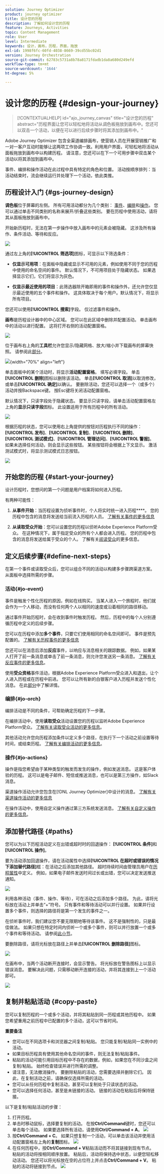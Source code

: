 ```yaml
---
solution: Journey Optimizer
product: journey optimizer
title: 设计您的历程
description: 了解如何设计您的历程
feature: Journeys, Activities
topic: Content Management
role: User
level: Intermediate
keywords: 设计，画布，历程，界面，拖放
exl-id: 1998f6fc-60fd-4038-8669-39cd55bc02d1
version: Journey Orchestration
source-git-commit: 62783c5731a8b78a8171fdadb1da8a680d249efd
workflow-type: tm+mt
source-wordcount: '1644'
ht-degree: 5%

---
```


# 设计您的历程 {#design-your-journey}

>[!CONTEXTUALHELP]
>id="ajo_journey_canvas"
>title="设计您的历程"
>abstract="历程界面让您可以轻松地将活动从调色板拖放到画布中。您还可以双击一个活动，以便在可以进行后续步骤时将其添加到画布中。"

Adobe Journey Optimizer 包含全渠道编排画布，使营销人员在开展营销推广和一对一客户互动时能够让这两项工作协调一致。利用用户界面，可轻松地将活动从面板拖放到画布中以构建历程。 请注意，您还可以在下一个可用步骤中双击某个活动以将其添加到画布中。

事件、编排和操作活动在此过程中具有特定的角色和位置。 活动按顺序排列：当活动结束时，流会继续运行并处理下一个活动，依此类推。

## 历程设计入门 {#gs-journey-design}

**调色板**&#x200B;位于屏幕的左侧。 所有可用活动都分为几个类别： [事件](#jo-event)、[编排](#jo-orch)和[操作](#jo-actions)。 您可以通过单击不同类别的名称来展开/折叠这些类别。 要在历程中使用活动，请将其从面板拖放到画布中。

开始新历程时，无法在第一步操作中放入画布中的元素会被隐藏。 这涉及所有操作、条件活动、等待和反应。

![](assets/journey38.png)

通过左上角的&#x200B;**[!UICONTROL 筛选项]**&#x200B;图标，可显示以下筛选条件：

* **仅显示可用项**：在面板中隐藏或显示不可用的元素，例如使用不同于您的历程中使用的命名空间的事件。 默认情况下，不可用项目处于隐藏状态。 如果选择显示它们，它们将显示为灰色。

* **仅显示最近使用的项目**：此筛选器除开箱即用的事件和操作外，还允许您仅显示最近使用的五个事件和操作。 这具体取决于每个用户。默认情况下，将显示所有项目。

您还可以使用&#x200B;**[!UICONTROL 搜索]**&#x200B;字段。 仅过滤事件和操作。

**画布**&#x200B;是历程设计器中的中心区域。 您可以在此区域中删除并配置活动。 单击画布中的活动以进行配置。 这将打开右侧的活动配置窗格。

![](assets/journey39.png)

位于画布右上角的&#x200B;**工具栏**&#x200B;允许您显示/隐藏网格、放大/缩小并下载画布的屏幕快照。 请参阅此[部分](../building-journeys/journey-properties.md#timeout_and_error)。

<!--and show/hide timeout and error paths-->

![](assets/toolbar.png){width="70%" align="left"}

单击面板中的某个活动时，将显示&#x200B;**活动配置窗格**。 填写必填字段。 单击&#x200B;**[!UICONTROL 删除]**&#x200B;图标以删除该活动。 单击&#x200B;**[!UICONTROL 取消]**&#x200B;以取消修改，或单击&#x200B;**[!UICONTROL 确定]**&#x200B;以确认。 要删除活动，您还可以选择一个（或多个）活动并按Backspace键。 按Esc键将关闭活动配置窗格。

默认情况下，只读字段处于隐藏状态。 要显示只读字段，请单击活动配置窗格左上角的&#x200B;**显示只读字段**&#x200B;图标。 此设置适用于所有历程中的所有活动。

![](assets/journey59bis.png)

根据历程的状态，您可以使用右上角提供的按钮对历程执行不同的操作： **[!UICONTROL 发布]**、**[!UICONTROL 复制]**、**[!UICONTROL 删除]**、**[!UICONTROL 测试模式]**、**[!UICONTROL 管理访问]**、**[!UICONTROL 警报]**。 如果未选择任何活动，则会显示这些按钮。 某些按钮将会根据上下文显示。 激活测试模式时，将显示测试模式日志按钮。

![](assets/journey41.png)

## 开始您的历程 {#start-your-journey}

设计历程时，您想问的第一个问题是用户档案将如何进入历程。

有两种可能性：

1. **从事件开始**：当历程设置为侦听事件时，个人将实时统一进入历程&#x200B;****。 您的历程中包含的消息将发送给当前流入历程的人员。 [了解有关事件的更多信息](../event/about-events.md)

1. **从读取受众开始**：您可以设置您的历程以侦听Adobe Experience Platform受众。 在这种情况下，属于指定受众的所有个人都会进入历程。 您的历程中包含的消息将发送给属于受众的个人。 了解有关[阅读受众](read-audience.md)的更多信息。

## 定义后续步骤{#define-next-steps}

在第一个事件或读取受众后，您可以组合不同的活动以构建多步骤跨渠道方案。 从面板中选择所需的步骤。

### 活动{#jo-event}

事件是触发个性化历程的原因，例如在线购买。 当某人进入一个旅程时，他们就会作为一个人移动，而没有任何两个人以相同的速度或沿着相同的路径移动。

通过事件开始历程时，会在收到事件时触发历程。 然后，历程中的每个人分别遵循历程中定义的后续步骤。

您可以在历程中添加&#x200B;**多个事件**，只要它们使用相同的命名空间即可。 事件是预先配置的。 [了解有关历程事件的更多信息](about-journey-activities.md#event-activities)

您还可以在消息后添加&#x200B;**反应**&#x200B;事件，以响应与消息相关的跟踪数据。 例如，如果某人打开了前一条消息或单击了前一条消息，则允许您发送另一条消息。 [了解有关反应事件的更多信息](reaction-events.md)。

使用&#x200B;**受众资格**&#x200B;事件活动，根据Adobe Experience Platform受众进入和退出，让个人进入历程或在历程中前进。 您可以让所有新的白银客户进入历程并发送个性化消息。 在此[部分](audience-qualification-events.md)中了解详情。

### 编排{#jo-orch}

编排活动是不同的条件，可帮助确定历程的下一步骤。

在编排活动中，使用&#x200B;**读取受众**&#x200B;活动设置您的历程以监听Adobe Experience Platform受众。 [了解有关读取受众活动的更多信息](read-audience.md)。

其他活动允许您向历程添加条件以定义多个路径，在执行下一个活动之前设置等待时间，或结束历程。 [了解有关编排活动的更多信息](about-journey-activities.md#orchestration-activities)。

### 操作{#jo-actions}

操作是指您希望由于某种类型的触发而发生的操作，例如发送消息。 这是客户体验的历程。 这可以是电子邮件、短信或推送消息，也可以是第三方操作，如Slack消息。

渠道操作活动允许您包含在[!DNL Journey Optimizer]中设计的消息。 [了解有关渠道操作活动的更多信息](journeys-message.md)

在操作活动中，使用自定义操作通过第三方系统发送消息。 [了解有关自定义操作的更多信息](about-journey-activities.md#action-activities)。

## 添加替代路径 {#paths}

您可以为以下历程活动定义在出错或超时时的回退操作： **[!UICONTROL 条件]**&#x200B;和&#x200B;**[!UICONTROL 操作]**。

要为活动添加回退操作，请在活动属性中选择&#x200B;**[!UICONTROL 在超时或错误的情况下添加替代路径]**&#x200B;框：在活动之后添加其他路径。 超时持续时间由管理员用户在[历程属性](../building-journeys/journey-properties.md)中定义。 例如，如果电子邮件发送时间过长或出错，您可以决定发送推送通知。

![](assets/journey42.png)

利用各种活动（事件、操作、等待），可在活动之后添加多个路径。 为此，请将光标放在活动上并单击“+”符号。 只有事件和等待活动可以并行设置。 如果并行设置多个事件，则选择的路径将是第一个发生的事件之一。

在侦听事件时，我们建议您不要无限期地等待该事件。 这不是强制性的，只是最佳做法。 如果只想在特定时间内侦听一个或多个事件，则可以并行放置一个或多个事件和等待活动。 请参阅[此小节](../building-journeys/general-events.md#events-specific-time)。

要删除路径，请将光标放在路径上并单击&#x200B;**[!UICONTROL 删除路径]**&#x200B;图标。

![](assets/journey42ter.png)

在画布中，当两个活动断开连接时，会显示警告。 将光标放在警告图标上以显示错误消息。 要解决此问题，只需移动断开连接的活动，并将其连接到上一个活动即可。

![](assets/canvas-disconnected.png)

## 复制并粘贴活动 {#copy-paste}

您可以复制历程的一个或多个活动，并将其粘贴到同一历程或其他历程中。 如果您希望重用之前历程中已配置的多个活动，这可以节省时间。

**重要备注**

* 您可以在不同选项卡和浏览器之间复制/粘贴。 您只能复制/粘贴同一实例中的活动。
* 如果目标历程具有使用其他命名空间的事件，则无法复制/粘贴事件。
* 粘贴的活动可能引用目标历程中不存在的数据，例如，如果您在不同沙盒之间复制/粘贴。 始终检查错误并进行所需的调整。
* 请注意，无法撤消操作。 要删除粘贴的活动，您需要选择并删除它们。 因此，在复制活动之前，请确保仅选择所需的活动。
* 您可以从任何历程中复制活动，甚至可以复制处于只读状态的活动。
* 您可以选择任何活动，甚至是未链接的活动。 链接的活动在粘贴后将保持链接。

以下是复制/粘贴活动的步骤：

1. 打开历程。
1. 单击时移动鼠标，选择要复制的活动。 在按&#x200B;**Ctrl/Command**&#x200B;键时，您还可以单击每个活动。 如果要选择所有活动，请使用&#x200B;**Ctrl/Command + A**。
   ![](assets/copy-paste1.png)
1. 按&#x200B;**Ctrl/Command + C**。
如果只想复制一个活动，可以单击该活动并使用活动配置窗格左上角的**复制**图标。
   ![](assets/copy-paste2.png)
1. 在任何历程中，按&#x200B;**Ctrl/Command + V**&#x200B;粘贴活动而不将其链接到现有节点。 粘贴的活动将按相同顺序放置。 粘贴后，活动将保持选中状态，以便您轻松移动活动。 您还可以将光标放在空的占位符上并点击&#x200B;**Ctrl/Command + V**。 粘贴的活动将链接到节点。
   ![](assets/copy-paste3.png)
